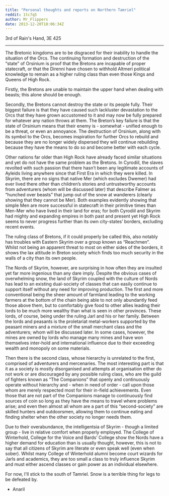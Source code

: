 ```yaml
---
title: "Personal thoughts and reports on Northern Tamriel"
reddit: 1tc7q5
author: Mr_Flippers
date: 2013-12-20T18:06:34Z
---
```


3rd of Rain's Hand, 3E 425

******

The Bretonic kingdoms are to be disgraced for their inability to handle the situation of the Orcs. The continuing formation and destruction of the “state” of Orsinium is proof that the Bretons are incapable of proper statecraft, or that the Direnni have chosen to withhold Altmeri political knowledge to remain as a higher ruling class than even those Kings and Queens of High Rock. 

Firstly, the Bretons are unable to maintain the upper hand when dealing with beasts; this alone should be enough.

Secondly, the Bretons cannot destroy the state or its people fully. Their biggest failure is that they have caused such lackluster devastation to the Orcs that they have grown accustomed to it and may now be fully prepared for whatever any nation throws at them. The Breton’s key failure is that the state of Orsinium means that their enemy is - somewhat - unified enough to be a threat, or even an annoyance. The destruction of Orsinium, along with its symbol to the Orcs, becomes inspiration for further Orcs to rebuild and because they are no longer widely dispersed they will continue rebuilding because they have the means to do so and become better with each cycle.

Other nations far older than High Rock have already faced similar situations and yet do not have the same problem as the Bretons. In Cyrodiil, the slaves revolted with such passion that there hasn’t been any legitimate accounts of Ayleids living anywhere since that First Era in which they were killed. In Skyrim, there are no signs that native Mer (which excludes Dwemer) had ever lived there other than children’s stories and untrustworthy accounts from adventurers (whom will be discussed later) that describe Falmer as “hunched over beasts” that jump out of the snow at wanderers (clearly showing that they cannot be Mer). Both examples evidently showing that simple Men are more successful in statecraft in their primitive times than Men-Mer who have lived in their land for eras; for both Cyrodiil and Skyrim had mighty and expanding empires in both past and present yet High Rock seems to never progress further than its own city-states’ borders, excluding recent events.

The ruling class of Bretons, if it could properly be called this, also notably has troubles with Eastern Skyrim over a group known as “Reachmen”. Whilst not being an apparent threat to most on either sides of the borders, it shows the lax attitude in Breton society which finds too much security in the walls of a city than its own people.

The Nords of Skyrim, however, are surprising in how often they are insulted yet far more ingenious than any dare imply. Despite the obvious cases of overwhelming snow, the land of Skyrim coupled with the culture of Nords has lead to an existing dual-society of classes that can easily continue to support itself without any need for improving production. The first and more conventional being the sheer amount of farmland leading to the working farmers at the bottom of the chain being able to not only abundantly feed those above them, but to comfortably give food to other allies leading their lords to be much more wealthy than what is seen in other provinces. These lords, of course, being under the ruling Jarl and his or her family. Between the lords and peasants is the proletariat metal-workers supported by the peasant miners and a mixture of the small merchant class and the adventurers; whom will be discussed later. In some cases, however, the mines are owned by lords who manage many mines and have won themselves inter-hold and international influence due to their exceeding wealth and monopoly on some materials.

Then there is the second class, whose hierarchy is unrelated to the first, comprised of adventurers and mercenaries. The most interesting part is that it as a society is mostly disorganised and attempts at organisation either do not work or are discouraged by any possible ruling class, who are the guild of fighters known as “The Companions” that openly and continuously operate without hierarchy and - when in need of order - call upon those whom are merely respected most for their in-field achievements. Even those that are not part of the Companions manage to continuously find sources of coin so long as they have the means to travel where problems arise; and even then almost all whom are a part of this “second-society” are skilled hunters and outdoorsmen, allowing them to continue eating and finding shelter when the other society no longer needs them.

Due to their overabundance, the intelligentsia of Skyrim - though a limited group - live in relative comfort when properly employed. The College of Winterhold, College for the Voice and Bards’ College show the Nords have a higher demand for education than is usually thought, however, this is not to say that all citizens of Skyrim are literate or even speak well (even when sober). Whilst many College of Winterhold alumni become court wizards for Jarls and academics, they are too small a class to truly influence Skyrim and must either ascend classes or gain power as an individual elsewhere.

For now, I'll stick to the south of Tamriel. Snow is a terrible thing for legs to be defeated by.

- Anaril
